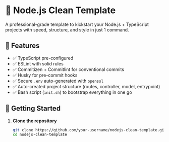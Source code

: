 # 🚀 Node.js Clean Template

A professional-grade template to kickstart your Node.js + TypeScript projects with speed, structure, and style in just 1 command.

## 🧰 Features

- ✅ TypeScript pre-configured
- ✅ ESLint with solid rules
- ✅ Commitizen + Commitlint for conventional commits
- ✅ Husky for pre-commit hooks
- ✅ Secure `.env` auto-generated with `openssl`
- ✅ Auto-created project structure (routes, controller, model, entrypoint)
- ✅ Bash script (`init.sh`) to bootstrap everything in one go

## 🚀 Getting Started

1. **Clone the repository**
   ```bash
   git clone https://github.com/your-username/nodejs-clean-template.git
   cd nodejs-clean-template
   ```